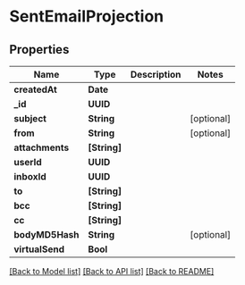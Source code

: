 # SentEmailProjection

## Properties
Name | Type | Description | Notes
------------ | ------------- | ------------- | -------------
**createdAt** | **Date** |  | 
**_id** | **UUID** |  | 
**subject** | **String** |  | [optional] 
**from** | **String** |  | [optional] 
**attachments** | **[String]** |  | 
**userId** | **UUID** |  | 
**inboxId** | **UUID** |  | 
**to** | **[String]** |  | 
**bcc** | **[String]** |  | 
**cc** | **[String]** |  | 
**bodyMD5Hash** | **String** |  | [optional] 
**virtualSend** | **Bool** |  | 

[[Back to Model list]](../README#documentation-for-models) [[Back to API list]](../README#documentation-for-api-endpoints) [[Back to README]](../README)


